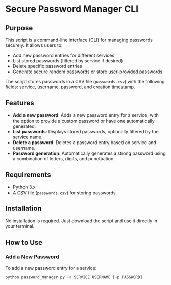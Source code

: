 # Secure Password Manager CLI

## Purpose
This script is a command-line interface (CLI) for managing passwords securely. It allows users to:
- Add new password entries for different services
- List stored passwords (filtered by service if desired)
- Delete specific password entries
- Generate secure random passwords or store user-provided passwords

The script stores passwords in a CSV file (`passwords.csv`) with the following fields: service, username, password, and creation timestamp.

## Features
- **Add a new password**: Adds a new password entry for a service, with the option to provide a custom password or have one automatically generated.
- **List passwords**: Displays stored passwords, optionally filtered by the service name.
- **Delete a password**: Deletes a password entry based on service and username.
- **Password generation**: Automatically generates a strong password using a combination of letters, digits, and punctuation.

## Requirements
- Python 3.x
- A CSV file (`passwords.csv`) for storing passwords.

## Installation
No installation is required. Just download the script and use it directly in your terminal.

## How to Use

### Add a New Password
To add a new password entry for a service:
```bash
python password_manager.py -a SERVICE USERNAME [-p PASSWORD]

